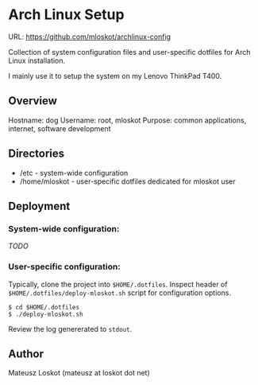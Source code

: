 Arch Linux Setup
================

URL: https://github.com/mloskot/archlinux-config

Collection of system configuration files and user-specific
dotfiles for Arch Linux installation.

I mainly use it to setup the system on my Lenovo ThinkPad T400.

Overview
--------

Hostname: dog
Username: root, mloskot
Purpose: common applications, internet, software development

Directories
-----------

* /etc          - system-wide configuration
* /home/mloskot - user-specific dotfiles dedicated for mloskot user

Deployment
----------

### System-wide configuration:

*TODO*

### User-specific configuration:

Typically, clone the project into `$HOME/.dotfiles`.
Inspect header of `$HOME/.dotfiles/deploy-mloskot.sh` script for configuration options.

    $ cd $HOME/.dotfiles
    $ ./deploy-mloskot.sh

Review the log genererated to `stdout`.

Author
------

Mateusz Loskot (mateusz at loskot dot net)